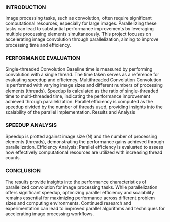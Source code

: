 ### INTRODUCTION
Image processing tasks, such as convolution, often require significant computational resources, especially for large images. Parallelizing these tasks can lead to substantial performance improvements by leveraging multiple processing elements simultaneously. This project focuses on accelerating image convolution through parallelization, aiming to improve processing time and efficiency.


### PERFORMANCE EVALUATION

Single-threaded Convolution
Baseline time is measured by performing convolution with a single thread.
The time taken serves as a reference for evaluating speedup and efficiency.
Multithreaded Convolution
Convolution is performed with varying image sizes and different numbers of processing elements (threads).
Speedup is calculated as the ratio of single-threaded time to multi-threaded time, indicating the performance improvement achieved through parallelization.
Parallel efficiency is computed as the speedup divided by the number of threads used, providing insights into the scalability of the parallel implementation.
Results and Analysis

### SPEEDUP ANALYSIS
Speedup is plotted against image size (N) and the number of processing elements (threads), demonstrating the performance gains achieved through parallelization.
Efficiency Analysis: Parallel efficiency is evaluated to assess how effectively computational resources are utilized with increasing thread counts.


### CONCLUSION
The results provide insights into the performance characteristics of parallelized convolution for image processing tasks. While parallelization offers significant speedup, optimizing parallel efficiency and scalability remains essential for maximizing performance across different problem sizes and computing environments. Continued research and experimentation can lead to improved parallel algorithms and techniques for accelerating image processing workflows.








